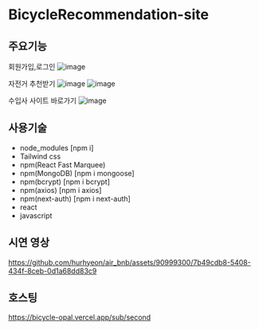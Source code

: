 # BicycleRecommendation-site


## 주요기능
회원가입,로그인
![image](https://github.com/hurhyeon/air_bnb/assets/90999300/a6ffb8ff-0c41-4dee-a014-a827f0e93dc6)

자전거 추천받기
![image](https://github.com/hurhyeon/air_bnb/assets/90999300/0ff70d5f-3100-4d58-a840-89acf06581fb)
![image](https://github.com/hurhyeon/air_bnb/assets/90999300/d07e4656-a9bc-40c3-a74d-f818fbe3fb4c)

수입사 사이트 바로가기
![image](https://github.com/hurhyeon/air_bnb/assets/90999300/b5cbad39-8c02-4c23-9b9e-12318b236174)

## 사용기술


- node_modules [npm i]
- Tailwind css 
- npm(React Fast Marquee) 
- npm(MongoDB) [npm i mongoose]
- npm(bcrypt) [npm i bcrypt]
- npm(axios) [npm i axios]
- npm(next-auth) [npm i next-auth]
- react
- javascript

## 시연 영상
https://github.com/hurhyeon/air_bnb/assets/90999300/7b49cdb8-5408-434f-8ceb-0d1a68dd83c9

## 호스팅
https://bicycle-opal.vercel.app/sub/second

